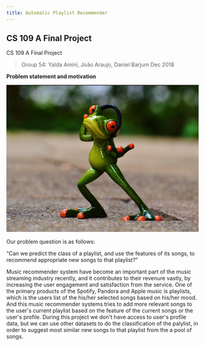 ```yaml
---
title: Automatic Playlist Recommender
---
```

## CS 109 A Final Project
CS 109 A Final Project

>Group 54: Yalda Amini, João Araujo, Daniel Barjum
> Dec 2018


**Problem statement and motivation**

![png](notebooks/img/introduction.png)

Our problem question is as follows:

 “Can we predict the class of a playlist, and use the features of its songs, to recommend appropriate new songs to that playlist?”

Music recommender system have become an important part of the music streaming industry recently, and it contributes to their revenure vastly, by increasing the user engagement and satisfaction from the service. One of the primary products of the Spotify, Pandora and Apple music is playlists, which is the users list of the his/her selected songs based on his/her mood. And this music recommender systems tries to add more relevant songs to the user's current playlist based on the feature of the current songs or the user's profile.
During this project we don't have access to user's profile data, but we can use other datasets to do the classification of the palylist, in order to suggest most similar new songs to that playlist from the a pool of songs.


